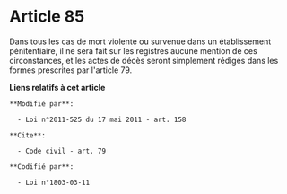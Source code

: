 # Article 85

Dans tous les cas de mort violente               ou survenue dans un établissement pénitentiaire, il ne sera fait sur les
registres aucune mention de ces circonstances, et les actes de décès seront simplement rédigés dans les formes prescrites par
l'article 79.

**Liens relatifs à cet article**

	**Modifié par**:

	  - Loi n°2011-525 du 17 mai 2011 - art. 158

	**Cite**:

	  - Code civil - art. 79

	**Codifié par**:

	  - Loi n°1803-03-11
